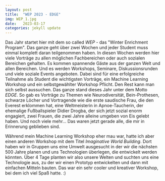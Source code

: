 ```yaml
---
layout: post
title:  "WEP 2023 - EDGE"
img: WEP_1.jpg
date:   2023-03-17
categories: jekyll update
---
```


Das Jahr startet hier mit dem so called *WEP* - das "Winter Enrichment Program". Das ganze geht über zwei Wochen und jeder Student muss einmal komplett daran teilgenommen haben.
In diesen Wochen werden hier viele Vorträge zu allen möglichen Fachbereichen oder auch sozialen Bereichen gehalten. Es kommen spannende Gäste aus der ganzen Welt und allen Bereichen. Und es werden Workshops, Seminare, Diskussionsrunden und viele soziale Events angeboten.
Dabei sind für eine erfolgreiche Teilnahme als Student die wichtigsten Vorträge, ein Machine Learning Workshop und ein selbstgewählter Workshop Pflicht. Den Rest kann man sich selbst aussuchen.
Das ganze stand dieses Jahr unter dem Motto *EDGE*.
So gab es Vorträge zu Themen wie Neurodiversität, Bein-Prothesen, schwarze Löcher und Vortragende wie die erste saudische Frau, die den Everest erklommen hat, eine Weltmeisterin in Apnoe-Taucherin, der ehemalige Fußballspieler Didier Drogba, der sich jetzt sozial enorm engagiert, zwei Frauen, die zwei Jahre alleine umgeben von Eis gelebt haben. Und noch viele mehr... Das waren jetzt gerade alle, die mir in Erinnerung geblieben sind.

Während mein Machine Learning Workshop eher mau war, hatte ich aber einen anderen Workshop mit dem Titel *Imaginative World Building*. Dort haben wir in Gruppen uns eine Umwelt ausgesucht in der wir die nächsten 500 Jahre planen und uns Technologien überlegen, die entwickelt werden könnten. Über 4 Tage planten wir also unsere Welten und suchten uns eine Technologie aus, zu der wir einen Prototyp entwickelten und dann mit einfachen Mitteln bauten. Das war ein sehr cooler und kreativer Workshop, bei dem ich viel Spaß hatte. :)

